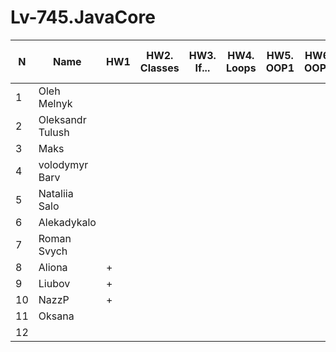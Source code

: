 # Lv-745.JavaCore

N|Name| HW1 | HW2. Classes|HW3. If...|HW4. Loops|HW5. OOP1 |HW6. OOP2 |HW7. Inner classes| HW8. Collection1 | HW9. Collection2|HW10. String|HW11. Exception |HW12. Java8.1 |HW13. Java8.2 | HW14. Threads | HW15. IO
--|--|--|--|--|--|--|--|--|--|--|--|--|--|--|--|--
1|Oleh Melnyk|||||||||||||  
2|Oleksandr Tulush|||||||||||||  
3|Maks|||||||||||||  
4|volodymyr Barv|||||||||||||  
5|Nataliia Salo|||||||||||||  
6|Alekadykalo|||||||||||||  
7|Roman Svych|||||||||||||  
8|Aliona|+||||||||||||  
9|Liubov|+||||||||||||  
10|NazzP|+||||||||||||  
11|Oksana|||||||||||||  
12||||||||||||||
